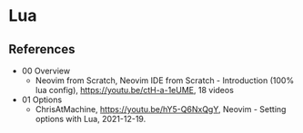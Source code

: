 # Lua

## References

* 00 Overview
  * Neovim from Scratch, Neovim IDE from Scratch - Introduction (100% lua config), https://youtu.be/ctH-a-1eUME, 18 videos
* 01 Options
  * ChrisAtMachine, https://youtu.be/hY5-Q6NxQgY, Neovim - Setting options with Lua, 2021-12-19.
